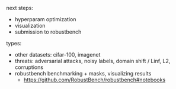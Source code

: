 next steps:

- hyperparam optimization
- visualization
- submission to robustbench

types:

- other datasets: cifar-100, imagenet
- threats: adversarial attacks, noisy labels, domain shift / Linf, L2, corruptions
- robustbench benchmarking + masks, visualizing results
    - https://github.com/RobustBench/robustbench#notebooks
